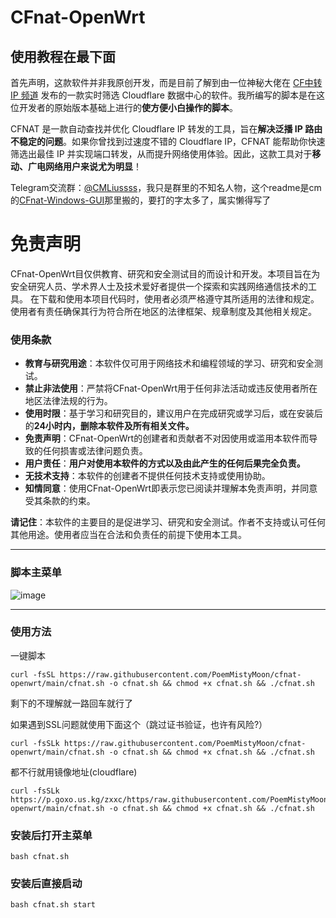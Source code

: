 # CFnat-OpenWrt
## 使用教程在最下面 ##
首先声明，这款软件并非我原创开发，而是目前了解到由一位神秘大佬在 [CF中转IP 频道](https://t.me/CF_NAT/38840) 发布的一款实时筛选 Cloudflare 数据中心的软件。我所编写的脚本是在这位开发者的原始版本基础上进行的**使方便小白操作的脚本**。

CFNAT 是一款自动查找并优化 Cloudflare IP 转发的工具，旨在**解决泛播 IP 路由不稳定的问题**。如果你曾找到过速度不错的 Cloudflare IP，CFNAT 能帮助你快速筛选出最佳 IP 并实现端口转发，从而提升网络使用体验。因此，这款工具对于**移动、广电网络用户来说尤为明显**！

Telegram交流群：[@CMLiussss](https://t.me/CMLiussss)，我只是群里的不知名人物，这个readme是cm的[CFnat-Windows-GUI](https://github.com/cmliu/CFnat-Windows-GUI)那里搬的，要打的字太多了，属实懒得写了

# 免责声明
CFnat-OpenWrt目仅供教育、研究和安全测试目的而设计和开发。本项目旨在为安全研究人员、学术界人士及技术爱好者提供一个探索和实践网络通信技术的工具。
在下载和使用本项目代码时，使用者必须严格遵守其所适用的法律和规定。使用者有责任确保其行为符合所在地区的法律框架、规章制度及其他相关规定。

### 使用条款

- **教育与研究用途**：本软件仅可用于网络技术和编程领域的学习、研究和安全测试。
- **禁止非法使用**：严禁将CFnat-OpenWrt用于任何非法活动或违反使用者所在地区法律法规的行为。
- **使用时限**：基于学习和研究目的，建议用户在完成研究或学习后，或在安装后的**24小时内，删除本软件及所有相关文件。**
- **免责声明**：CFnat-OpenWrt的创建者和贡献者不对因使用或滥用本软件而导致的任何损害或法律问题负责。
- **用户责任**：**用户对使用本软件的方式以及由此产生的任何后果完全负责。**
- **无技术支持**：本软件的创建者不提供任何技术支持或使用协助。
- **知情同意**：使用CFnat-OpenWrt即表示您已阅读并理解本免责声明，并同意受其条款的约束。

**请记住**：本软件的主要目的是促进学习、研究和安全测试。作者不支持或认可任何其他用途。使用者应当在合法和负责任的前提下使用本工具。

---
### 脚本主菜单

![image](https://github.com/user-attachments/assets/77d3c31c-b21d-4969-aaa6-c254af3d694b)


---
### 使用方法
一键脚本
```
curl -fsSL https://raw.githubusercontent.com/PoemMistyMoon/cfnat-openwrt/main/cfnat.sh -o cfnat.sh && chmod +x cfnat.sh && ./cfnat.sh
```
剩下的不理解就一路回车就行了

如果遇到SSL问题就使用下面这个（跳过证书验证，也许有风险?）
```
curl -fsSLk https://raw.githubusercontent.com/PoemMistyMoon/cfnat-openwrt/main/cfnat.sh -o cfnat.sh && chmod +x cfnat.sh && ./cfnat.sh
```
都不行就用镜像地址(cloudflare)
```
curl -fsSLk https://p.goxo.us.kg/zxxc/https/raw.githubusercontent.com/PoemMistyMoon/cfnat-openwrt/main/cfnat.sh -o cfnat.sh && chmod +x cfnat.sh && ./cfnat.sh
```
### 安装后打开主菜单
```
bash cfnat.sh
```
### 安装后直接启动
```
bash cfnat.sh start
```
